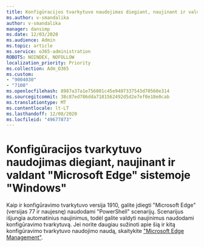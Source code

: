 ```yaml
---
title: Konfigūracijos tvarkytuvo naudojimas diegiant, naujinant ir valdant "Microsoft Edge" sistemoje "Windows"
ms.author: v-smandalika
author: v-smandalika
manager: dansimp
ms.date: 12/03/2020
ms.audience: Admin
ms.topic: article
ms.service: o365-administration
ROBOTS: NOINDEX, NOFOLLOW
localization_priority: Priority
ms.collection: Adm_O365
ms.custom:
- "9004030"
- "7100"
ms.openlocfilehash: 8987a37a1e756001c45e9407337543d70560e314
ms.sourcegitcommit: 38c87ed786dda7181562492d5d2e7ef0e18e0cab
ms.translationtype: MT
ms.contentlocale: lt-LT
ms.lasthandoff: 12/08/2020
ms.locfileid: "49677873"
---
```

# <a name="use-configuration-manager-to-deploy-update-and-manage-microsoft-edge-on-windows"></a>Konfigūracijos tvarkytuvo naudojimas diegiant, naujinant ir valdant "Microsoft Edge" sistemoje "Windows"

Kaip ir konfigūravimo tvarkytuvo versija 1910, galite įdiegti "Microsoft Edge" (versijas 77 ir naujesnę) naudodami "PowerShell" scenarijų. Scenarijus išjungia automatinius naujinimus, todėl galite valdyti naujinimus naudodami konfigūravimo tvarkytuvą. Jei norite daugiau sužinoti apie šią ir kitą konfigūravimo tvarkytuvo naudojimo naudą, skaitykite ["Microsoft Edge Management"](https://docs.microsoft.com/mem/configmgr/apps/deploy-use/deploy-edge?).